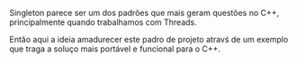 Singleton parece ser um dos padrões que mais geram questões no C++, principalmente quando trabalhamos com Threads.

Então aqui a ideia  amadurecer este padro de projeto atravś de um exemplo que traga a soluço mais portável e funcional para o C++. 
